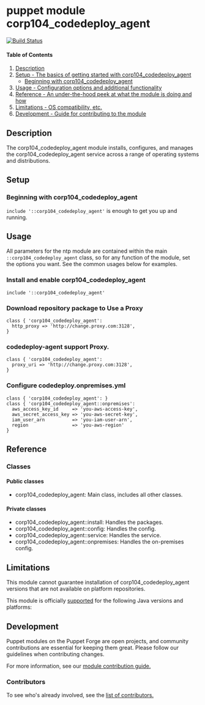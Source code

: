 # puppet module corp104_codedeploy_agent
[![Build Status](https://travis-ci.org/104corp/puppet-corp104_codedeploy_agent.svg?branch=master)](https://travis-ci.org/104corp/puppet-corp104_codedeploy_agent)


#### Table of Contents

1. [Description](#description)
1. [Setup - The basics of getting started with corp104_codedeploy_agent](#setup)
    * [Beginning with corp104_codedeploy_agent](#beginning-with-corp104_codedeploy_agent)
1. [Usage - Configuration options and additional functionality](#usage)
1. [Reference - An under-the-hood peek at what the module is doing and how](#reference)
1. [Limitations - OS compatibility, etc.](#limitations)
1. [Development - Guide for contributing to the module](#development)

## Description

The corp104_codedeploy_agent module installs, configures, and manages the corp104_codedeploy_agent service across a range of operating systems and distributions.

## Setup

### Beginning with corp104_codedeploy_agent

`include '::corp104_codedeploy_agent'` is enough to get you up and running.

## Usage

All parameters for the ntp module are contained within the main `::corp104_codedeploy_agent` class, so for any function of the module, set the options you want. See the common usages below for examples.

### Install and enable corp104_codedeploy_agent

```puppet
include '::corp104_codedeploy_agent'
```

### Download repository package to Use a Proxy

```puppet
class { 'corp104_codedeploy_agent':
  http_proxy => 'http://change.proxy.com:3128',
}
```

### codedeploy-agent support Proxy.

```puppet
class { 'corp104_codedeploy_agent':
  proxy_uri => 'http://change.proxy.com:3128',
}
```

### Configure codedeploy.onpremises.yml
```puppet
class { 'corp104_codedeploy_agent': }
class { 'corp104_codedeploy_agent::onpremises': 
  aws_access_key_id     => 'you-aws-access-key',
  aws_secret_access_key => 'you-aws-secret-key',
  iam_user_arn          => 'you-iam-user-arn',
  region                => 'you-aws-region'
}
```

## Reference

### Classes

#### Public classes

* corp104_codedeploy_agent: Main class, includes all other classes.

#### Private classes

* corp104_codedeploy_agent::install: Handles the packages.
* corp104_codedeploy_agent::config: Handles the config.
* corp104_codedeploy_agent::service: Handles the service.
* corp104_codedeploy_agent::onpremises: Handles the on-premises config.

## Limitations

This module cannot guarantee installation of corp104_codedeploy_agent versions that are not available on  platform repositories.

This module is officially [supported](https://forge.puppetlabs.com/supported) for the following Java versions and platforms:

## Development

Puppet modules on the Puppet Forge are open projects, and community contributions are essential for keeping them great. Please follow our guidelines when contributing changes.

For more information, see our [module contribution guide.](https://docs.puppetlabs.com/forge/contributing.html)

### Contributors

To see who's already involved, see the [list of contributors.](https://github.com/104corp/puppet-corp104_codedeploy_agent/graphs/contributors)
